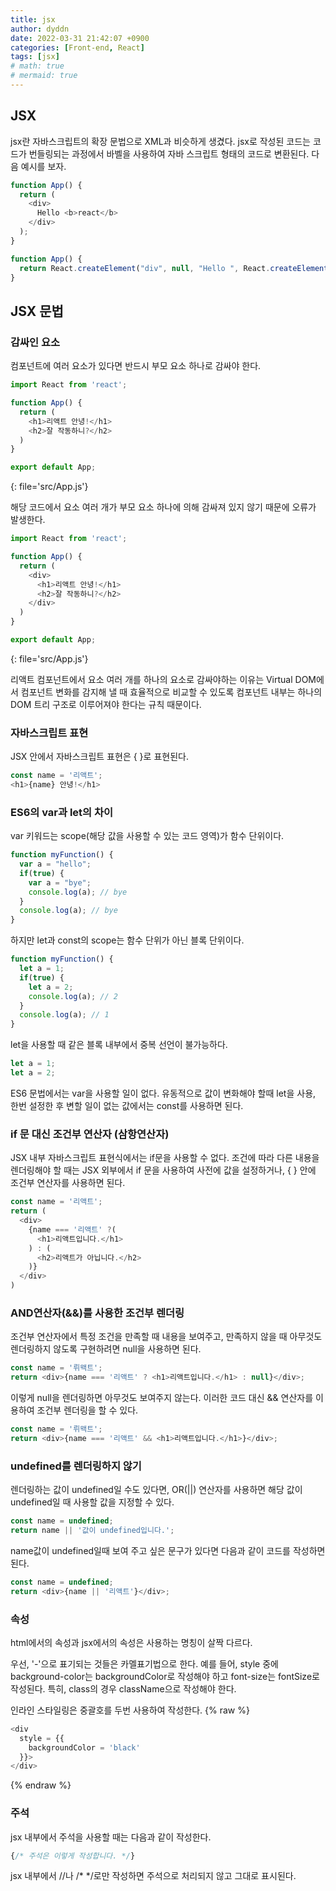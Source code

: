 ```yaml
---
title: jsx
author: dyddn
date: 2022-03-31 21:42:07 +0900
categories: [Front-end, React]
tags: [jsx]
# math: true
# mermaid: true
---
```


## JSX
jsx란 자바스크립트의 확장 문법으로 XML과 비슷하게 생겼다. jsx로 작성된 코드는 코드가 번들링되는 과정에서 바벨을 사용하여 자바 스크립트 형태의 코드로 변환된다. 다음 예시를 보자.

```js
function App() {
  return (
    <div>
      Hello <b>react</b>
    </div>
  );
}
```

```js
function App() {
  return React.createElement("div", null, "Hello ", React.createElement("b", null, "react"));
}
```

## JSX 문법
### 감싸인 요소
컴포넌트에 여러 요소가 있다면 반드시 부모 요소 하나로 감싸야 한다.

```js
import React from 'react';

function App() {
  return (
    <h1>리액트 안녕!</h1>
    <h2>잘 작동하니?</h2>
  )
}

export default App;
```
{: file='src/App.js'}

해당 코드에서 요소 여러 개가 부모 요소 하나에 의해 감싸져 있지 않기 때문에 오류가 발생한다. 

```js
import React from 'react';

function App() {
  return (
    <div>
      <h1>리액트 안녕!</h1>
      <h2>잘 작동하니?</h2>
    </div>
  )
}

export default App;
```
{: file='src/App.js'}

리액트 컴포넌트에서 요소 여러 개를 하나의 요소로 감싸야하는 이유는 Virtual DOM에서 컴포넌트 변화를 감지해 낼 때 효율적으로 비교할 수 있도록 컴포넌트 내부는 하나의 DOM 트리 구조로 이루어져야 한다는 규칙 때문이다.

### 자바스크립트 표현
JSX 안에서 자바스크립트 표현은 { }로 표현된다.

```js
const name = '리액트';
<h1>{name} 안녕!</h1>
```

### ES6의 var과 let의 차이
var 키워드는 scope(해당 값을 사용할 수 있는 코드 영역)가 함수 단위이다. 

```js
function myFunction() {
  var a = "hello";
  if(true) {
    var a = "bye";
    console.log(a); // bye
  }
  console.log(a); // bye
}
```

하지만 let과 const의 scope는 함수 단위가 아닌 블록 단위이다.

```js
function myFunction() {
  let a = 1;
  if(true) {
    let a = 2; 
    console.log(a); // 2
  }
  console.log(a); // 1
}
```

let을 사용할 때 같은 블록 내부에서 중복 선언이 불가능하다.

```js
let a = 1;
let a = 2;
```

ES6 문법에서는 var을 사용할 일이 없다. 유동적으로 값이 변화해야 할때 let을 사용, 한번 설정한 후 변할 일이 없는 값에서는 const를 사용하면 된다.

### if 문 대신 조건부 연산자 (삼항연산자)
JSX 내부 자바스크립트 표현식에서는 if문을 사용할 수 없다. 조건에 따라 다른 내용을 렌더링해야 할 때는 JSX 외부에서 if 문을 사용하여 사전에 값을 설정하거나, { } 안에 조건부 연산자를 사용하면 된다.

```js
const name = '리액트';
return (
  <div>
    {name === '리액트' ?(
      <h1>리액트입니다.</h1>
    ) : (
      <h2>리액트가 아닙니다.</h2>
    )}
  </div>
)
```

### AND연산자(&&)를 사용한 조건부 렌더링
조건부 연산자에서 특정 조건을 만족할 때 내용을 보여주고, 만족하지 않을 때 아무것도 렌더링하지 않도록 구현하려면 null을 사용하면 된다.

```js
const name = '뤼왝트';
return <div>{name === '리액트' ? <h1>리액트입니다.</h1> : null}</div>;
```

이렇게 null을 렌더링하면 아무것도 보여주지 않는다. 이러한 코드 대신 && 연산자를 이용하여 조건부 렌더링을 할 수 있다.

```js
const name = '뤼왝트';
return <div>{name === '리액트' && <h1>리액트입니다.</h1>}</div>;
```

### undefined를 렌더링하지 않기
렌더링하는 값이 undefined일 수도 있다면, OR(||) 연산자를 사용하면 해당 값이 undefined일 때 사용할 값을 지정할 수 있다.

```js
const name = undefined;
return name || '값이 undefined입니다.';
```

name값이 undefined일때 보여 주고 싶은 문구가 있다면 다음과 같이 코드를 작성하면 된다.

```js
const name = undefined;
return <div>{name || '리액트'}</div>;
```

### 속성
html에서의 속성과 jsx에서의 속성은 사용하는 명칭이 살짝 다르다. 

우선, '-'으로 표기되는 것들은 카멜표기법으로 한다. 예를 들어, style 중에 background-color는 backgroundColor로 작성해야 하고 font-size는 fontSize로 작성된다. 특히, class의 경우 className으로 작성해야 한다.

인라인 스타일링은 중괄호를 두번 사용하여 작성한다.
{% raw %}
```js
<div
  style = {{
    backgroundColor = 'black'
  }}>
</div>
```
{% endraw %}

### 주석
jsx 내부에서 주석을 사용할 때는 다음과 같이 작성한다.

```js
{/* 주석은 이렇게 작성합니다. */}
```

jsx 내부에서 //나 /* */로만 작성하면 주석으로 처리되지 않고 그대로 표시된다.
